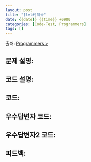 ```yaml
---
layout: post
title: "[lvl#]제목"
date: {{date}} {{time}} +0900
categories: [Code-Test, Programmers]
tags: []
---
```


출처: [Programmers > ]()

## 문제 설명:


## 코드 설명:
## 코드:
## 우수답변자 코드:
## 우수답변자2 코드:
## 피드백: